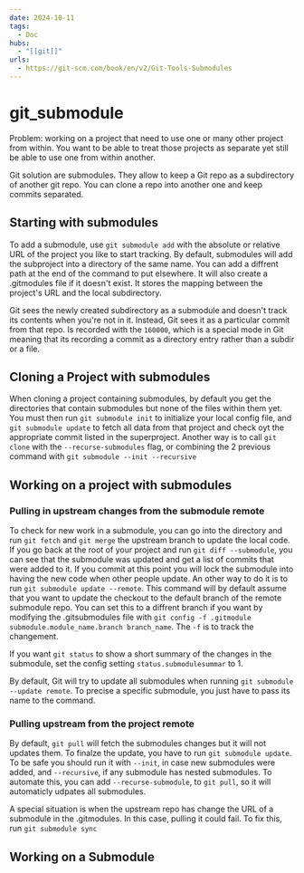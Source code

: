 ```yaml
---
date: 2024-10-11
tags:
  - Doc
hubs:
  - "[[git]]"
urls:
  - https://git-scm.com/book/en/v2/Git-Tools-Submodules
---
```


# git_submodule 

Problem: working on a project that need to use one or many other project from within. You want to be able to treat those projects as separate yet still be able to use one from within another.

Git solution are submodules. They allow to keep a Git repo as a subdirectory of another git repo. You can clone a repo into another one and keep commits separated.

## Starting with submodules

To add a submodule, use ```git submodule add``` with the absolute or relative URL of the project you like to start tracking. 
By default, submodules will add the subproject into a directory of the same name. You can add a diffrent path at the end of the command to put elsewhere.
It will also create a .gitmodules file if it doesn't exist. It stores the mapping between the project's URL and the local subdirectory.

Git sees the newly created subdirectory as a submodule and doesn't track its contents when you're not in it. Instead, Git sees it as a particular commit from that repo.
Is recorded with the `160000`, which is a special mode in Git meaning that its recording a commit as a directory entry rather than a subdir or a file.

## Cloning a Project with submodules

When cloning a project containing submodules, by default you get the directories that contain submodules but none of the files within them yet.
You must then run ```git submodule init``` to initialize your local config file, and ```git submodule update``` to fetch all data from that project and check oyt the appropriate commit listed in the superproject.
Another way is to call ```git clone``` with the ```--recurse-submodules``` flag, or combining the 2 previous command with ```git submodule --init --recursive```

## Working on a project with submodules

### Pulling in upstream changes from the submodule remote

To check for new work in a submodule, you can go into the directory and run ```git fetch``` and ```git merge``` the upstream branch to update the local code.
If you go back at the root of your project and run ```git diff --submodule```, you can see that the submodule was updated and get a list of commits that were added to it.
If you commit at this point you will lock the submodule into having the new code when other people update.
An other way to do it is to run ```git submodule update --remote```. This command will by default assume that you want to update the checkout to the default branch of the remote submodule repo.
You can set this to a diffrent branch if you want by modifying the .gitsubmodules file with ```git config -f .gitmodule submodule.module_name.branch branch_name```. The ```-f``` is to track the changement.

If you want ```git status``` to show a short summary of the changes in the submodule, set the config setting ```status.submodulesummar``` to 1.

By default, Git will try to update all submodules when running ```git submodule --update remote```. To precise a specific submodule, you just have to pass its name to the command.

### Pulling upstream from the project remote

By default, ```git pull``` will fetch the submodules changes but it will not updates them. To finalze the update, you have to run ```git submodule update```.
To be safe you should run it with ```--init```, in case new submodules were added, and ```--recursive```, if any submodule has nested submodules.
To automate this, you can add ```--recurse-submodule```, to ```git pull```, so it will automaticly udpates all submodules.

A special situation is when the upstream repo has change the URL of a submodule in the .gitmodules. In this case, pulling it could fail. To fix this, run ```git submodule sync```


## Working on a Submodule


